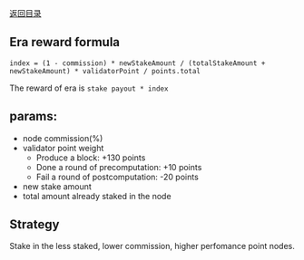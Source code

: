 [返回目录](README.md)

## Era reward formula
```
index = (1 - commission) * newStakeAmount / (totalStakeAmount + newStakeAmount) * validatorPoint / points.total
```

The reward of era is `stake payout * index`

## params:
* node commission(%)
* validator point weight
  * Produce a block: +130 points
  * Done a round of precomputation: +10 points
  * Fail a round of postcomputation: -20 points
* new stake amount
* total amount already staked in the node
  
## Strategy
Stake in the less staked, lower commission, higher perfomance point nodes.





